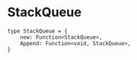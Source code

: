 # StackQueue

```luau
type StackQueue = {
    new: Function<StackQueue>,
    Append: Function<void, StackQueue>,
}
```
